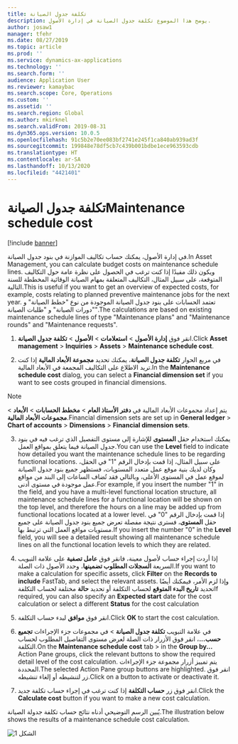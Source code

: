 ```yaml
---
title: تكلفة جدول الصيانة
description: يوضح هذا الموضوع تكلفة جدول الصيانة في إدارة الأصول.
author: josaw1
manager: tfehr
ms.date: 08/27/2019
ms.topic: article
ms.prod: ''
ms.service: dynamics-ax-applications
ms.technology: ''
ms.search.form: ''
audience: Application User
ms.reviewer: kamaybac
ms.search.scope: Core, Operations
ms.custom: ''
ms.assetid: ''
ms.search.region: Global
ms.author: mkirknel
ms.search.validFrom: 2019-08-31
ms.dyn365.ops.version: 10.0.5
ms.openlocfilehash: 91c5b2e70ee083bf2741e245f1ca840ab939ad3f
ms.sourcegitcommit: 199848e78df5cb7c439b001bdbe1ece963593cdb
ms.translationtype: HT
ms.contentlocale: ar-SA
ms.lasthandoff: 10/13/2020
ms.locfileid: "4421401"
---
```

# <a name="maintenance-schedule-cost"></a><span data-ttu-id="7808a-103">تكلفة جدول الصيانة</span><span class="sxs-lookup"><span data-stu-id="7808a-103">Maintenance schedule cost</span></span>

[!include [banner](../../includes/banner.md)]

 

<span data-ttu-id="7808a-104">في إدارة الأصول، يمكنك حساب تكاليف الموازنة في بنود جدول الصيانة.</span><span class="sxs-lookup"><span data-stu-id="7808a-104">In Asset Management, you can calculate budget costs on maintenance schedule lines.</span></span> <span data-ttu-id="7808a-105">ويكون ذلك مفيدًا إذا كنت ترغب في الحصول على نظرة عامة حول التكاليف المتوقعة، على سبيل المثال، التكاليف المتعلقة بمهام الصيانة الوقائية المخططة للسنة التالية.</span><span class="sxs-lookup"><span data-stu-id="7808a-105">This is useful if you want to get an overview of expected costs, for example, costs relating to planned preventive maintenance jobs for the next year.</span></span> <span data-ttu-id="7808a-106">تعتمد الحسابات على بنود جدول الصيانة الموجودة من نوع "خطط الصيانة" و "دورات الصيانة" و "طلبات الصيانة".</span><span class="sxs-lookup"><span data-stu-id="7808a-106">The calculations are based on existing maintenance schedule lines of type "Maintenance plans" and "Maintenance rounds" and "Maintenance requests".</span></span>

1. <span data-ttu-id="7808a-107">انقر فوق **إدارة الأصول** > **استعلامات** > **الأصول** > **تكلفة جدول الصيانة**.</span><span class="sxs-lookup"><span data-stu-id="7808a-107">Click **Asset management** > **Inquiries** > **Assets** > **Maintenance schedule cost**.</span></span>

2. <span data-ttu-id="7808a-108">في مربع الحوار **تكلفة جدول الصيانة**، يمكنك تحديد **مجموعة الأبعاد المالية‬** إذا كنت تريد الاطلاع على التكاليف المجمعة في الأبعاد المالية.</span><span class="sxs-lookup"><span data-stu-id="7808a-108">In the **Maintenance schedule cost** dialog, you can select a **Financial dimension set** if you want to see costs grouped in financial dimensions.</span></span>

>[!NOTE]
><span data-ttu-id="7808a-109">يتم إعداد مجموعات الأبعاد المالية في **دفتر الأستاذ العام** > **مخطط الحسابات** > **الأبعاد** > **مجموعات الأبعاد المالية**.</span><span class="sxs-lookup"><span data-stu-id="7808a-109">Financial dimension sets are set up in **General ledger** > **Chart of accounts** > **Dimensions** > **Financial dimension sets**.</span></span>

3. <span data-ttu-id="7808a-110">يمكنك استخدام حقل **المستوى** للإشارة إلى مستوى التفصيل الذي ترغب فيه في بنود جدول الصيانة فيما يتعلق بمواقع العمل.</span><span class="sxs-lookup"><span data-stu-id="7808a-110">You can use the **Level** field to indicate how detailed you want the maintenance schedule lines to be regarding functional locations.</span></span> <span data-ttu-id="7808a-111">على سبيل المثال، إذا قمت بإدخال الرقم "1" في الحقل، وكان لديك بنية موقع عمل متعدد المستويات، فستظهر جميع بنود جدول الصيانة لموقع عمل في المستوى الأعلى، وبالتالي فقد تُضاف الساعات إلى البند من مواقع عمل موجودة في مستوى أدنى.</span><span class="sxs-lookup"><span data-stu-id="7808a-111">For example, if you insert the number "1" in the field, and you have a multi-level functional location structure, all maintenance schedule lines for a functional location will be shown on the top level, and therefore the hours on a line may be added up from functional locations located at a lower level.</span></span> <span data-ttu-id="7808a-112">إذا قمت بإدخال الرقم "0" في حقل **المستوى**، فسترى نتيجة مفصلة تعرض جميع بنود جدول الصيانة على جميع مستويات مواقع العمل التي ترتبط بها.</span><span class="sxs-lookup"><span data-stu-id="7808a-112">If you insert the number "0" in the **Level** field, you will see a detailed result showing all maintenance schedule lines on all the functional location levels to which they are related.</span></span>

4. <span data-ttu-id="7808a-113">إذا أردت إجراء حساب لأصول معينة، فانقر فوق **عامل تصفية** على علامة التبويب السريعة **السجلات المطلوب تضمينها‬**، وحدد الأصول ذات الصلة.</span><span class="sxs-lookup"><span data-stu-id="7808a-113">If you want to make a calculation for specific assets, click **Filter** on the **Records to include** FastTab, and select the relevant assets.</span></span> <span data-ttu-id="7808a-114">وإذا لزم الأمر، فيمكنك أيضًا تحديد **تاريخ البدء المتوقع‬** لحساب التكلفة أو تحديد **حالة** مختلفة لحساب التكلفة</span><span class="sxs-lookup"><span data-stu-id="7808a-114">If required, you can also specify an **Expected start** date for the cost calculation or select a different **Status** for the cost calculation</span></span>

5. <span data-ttu-id="7808a-115">انقر فوق **موافق** لبدء حساب التكلفة.</span><span class="sxs-lookup"><span data-stu-id="7808a-115">Click **OK** to start the cost calculation.</span></span>

6. <span data-ttu-id="7808a-116">في علامة التبويب **تكلفة جدول الصيانة** > في مجموعات جزء الإجراءات **تجميع حسب...**، انقر فوق الأزرار ذات الصلة لعرض مستوى التفاصيل المطلوب لحساب التكلفة.</span><span class="sxs-lookup"><span data-stu-id="7808a-116">On the **Maintenance schedule cost** tab > in the **Group by...** Action Pane groups, click the relevant buttons to show the required detail level of the cost calculation.</span></span> <span data-ttu-id="7808a-117">يتم تمييز أزرار مجموعة جزء الإجراءات المحددة.</span><span class="sxs-lookup"><span data-stu-id="7808a-117">The selected Action Pane group buttons are highlighted.</span></span> <span data-ttu-id="7808a-118">انقر فوق زر لتنشيطه أو إلغاء تنشيطه.</span><span class="sxs-lookup"><span data-stu-id="7808a-118">Click on a button to activate or deactivate it.</span></span>

7. <span data-ttu-id="7808a-119">انقر فوق زر **حساب التكلفة** إذا كنت ترغب في إجراء حساب تكلفة جديد.</span><span class="sxs-lookup"><span data-stu-id="7808a-119">Click the **Calculate cost** button if you want to make a new cost calculation.</span></span>

<span data-ttu-id="7808a-120">يُبين الرسم التوضيحي أدناه نتائج حساب تكلفة جدولة الصيانة.</span><span class="sxs-lookup"><span data-stu-id="7808a-120">The illustration below shows the results of a maintenance schedule cost calculation.</span></span>

![الشكل 1](media/17-preventive-maintenance.png)

